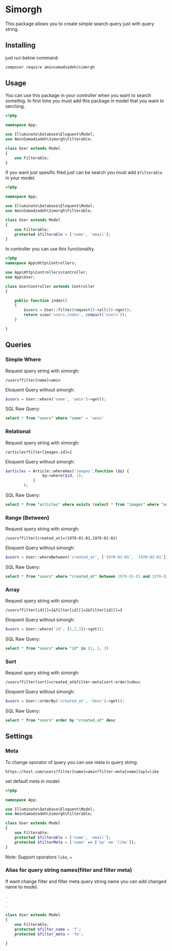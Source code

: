 # Simorgh

This package allows you to create simple search query just with query string.

## Installing
just run below command:
```sh
composer require aminsamadzadeh/simorgh
```
## Usage

You can use this package in your controller when you want to search somethig.
In first time you must add this package in model that you want to serching.
```php
<?php

namespace App;

use Illuminate\Database\Eloquent\Model;
use AminSamadzadeh\Simorgh\Filterable;

class User extends Model
{
    use Filterable;
}
```

If you want just spesific filed just can be search you must add `$filterable` in your model.
```php
<?php

namespace App;

use Illuminate\Database\Eloquent\Model;
use AminSamadzadeh\Simorgh\Filterable;

class User extends Model
{
    use Filterable;
    protected $filterable = ['name', 'email'];
}
```

In controller you can use this functionality.

```php
<?php
namespace App\Http\Controllers;

use App\Http\Controllers\Controller;
use App\User;

class UserController extends Controller
{

    public function index()
    {
    	$users = User::filter(request()->all())->get();
        return view('users.index', compact('users'));
    }

}
```

## Queries
### Simple Where
Request query string with simorgh:
```
/users?filter[name]=amin
```
Eloquent Query without simorgh:
```php
$users = User::where('name', 'amin')->get();
```
SQL Raw Query:
```sql
select * from "users" where "name" = 'amin'
```

### Relational
Request query string with simorgh:
```
/articles?filter[images.id]=1
```
Eloquent Query without simorgh:
```php
$articles = Article::whereHas('images',function ($q) {
                $q->where($id, 1);
            }
        );
```
SQL Raw Query:
```sql
select * from "articles" where exists (select * from "images" where "articles"."id" = "images"."article_id" and "id" = 1)
```
### Range (Between)
Request query string with simorgh:
```
/users?filter[created_at]=(1970-01-01,1970-02-01)
```
Eloquent Query without simorgh:
```php
$users = User::whereBetween('created_at', ['1970-01-01', '1970-02-01'])->get();
```
SQL Raw Query:
```sql
select * from "users" where "created_at" between 1970-01-01 and 1970-02-01
```
### Array
Request query string with simorgh:
```
/users?filter[id][]=1&filter[id][]=2&filter[id][]=3
```
Eloquent Query without simorgh:
```php
$users = User::where('id', [1,2,3])->get();
```
SQL Raw Query:
```sql
select * from "users" where "id" in (1, 2, 3)
```
### Sort
Request query string with simorgh:
```
/users?filter[sort]=created_at&filter-meta[sort-order]=desc
```
Eloquent Query without simorgh:
```php
$users = User::orderBy('created_at', 'desc')->get();
```
SQL Raw Query:
```sql
select * from "users" order by "created_at" desc
```

## Settings
### Meta
To change oporator of query you can use meta in query string.
```
https://host.com/users?filter[name]=amin?filter-meta[name][op]=like
```
set default meta in model:
```php
<?php

namespace App;

use Illuminate\Database\Eloquent\Model;
use AminSamadzadeh\Simorgh\Filterable;

class User extends Model
{
    use Filterable;
    protected $filterable = ['name', 'email'];
    protected $filterMeta = ['name' => ['op' => 'like']];
}
```
Note: Support oporators `like`, `=`

### Alias for query string names(filter and filter meta)
If want change filter and filter meta query string name you can add changed name to model.

```php
.
.
.

class User extends Model
{
    use Filterable;
    protected $filter_name = 'f';
    protected $filter_meta = 'fm';

}
```